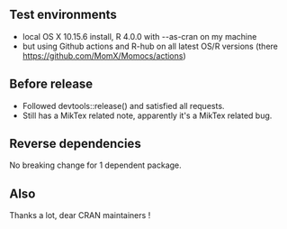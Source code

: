 ## Test environments

* local OS X 10.15.6 install, R 4.0.0 with --as-cran on my machine
* but using Github actions and R-hub on all latest OS/R versions (there https://github.com/MomX/Momocs/actions)

## Before release
* Followed devtools::release() and satisfied all requests.
* Still has a MikTex related note, apparently it's a MikTex related bug.

## Reverse dependencies
No breaking change for 1 dependent package.

## Also
Thanks a lot, dear CRAN maintainers !



